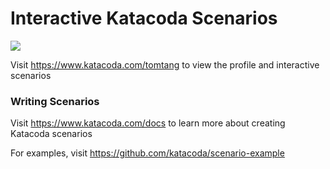 # Interactive Katacoda Scenarios

[![](http://shields.katacoda.com/katacoda/tomtang/count.svg)](https://www.katacoda.com/tomtang "Get your profile on Katacoda.com")

Visit https://www.katacoda.com/tomtang to view the profile and interactive scenarios

### Writing Scenarios
Visit https://www.katacoda.com/docs to learn more about creating Katacoda scenarios

For examples, visit https://github.com/katacoda/scenario-example
